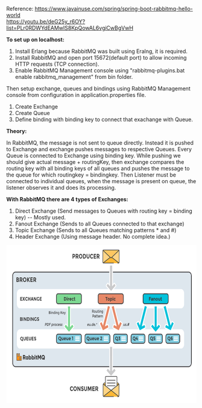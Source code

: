 Reference: https://www.javainuse.com/spring/spring-boot-rabbitmq-hello-world  
           https://youtu.be/deG25y_r6OY?list=PLr0RDWYdEAMwIS8KpQowAL6vgiCwBgVwH


<b>To set up on localhost:</b>
1) Install Erlang because RabbitMQ was built using Eralng, it is required.
2) Install RabbitMQ and open port 15672(default port) to allow incoming HTTP requests (TCP connection).
3) Enable RabbitMQ Management console using "rabbitmq-plugins.bat enable rabbitmq_management" from bin folder.

Then setup exchange, queues and bindings using RabbitMQ Management console from configuration in application.properties file.
1) Create Exchange
2) Create Queue
3) Define binding with binding key to connect that exachange with Queue.

<b>Theory:</b>

In RabbitMQ, the message is not sent to queue directly. Instead it is pushed to Exchange and exchange pushes messages to respective Queues.
Every Queue is connected to Exchange using binding key. While pushing we should give actual message + routingKey, then exchange compares the
routing key with all binding keys of all queues and pushes the message to the queue for which routingkey = bindingkey. Then Listener must
be connected to individual queues, when the message is present on queue, the listener observes it and does its processing.

<b>With RabbitMQ there are 4 types of Exchanges:</b>
1) Direct Exchange (Send messages to Queues with routing key = binding key) -- Mostly used.
2) Fanout Exchange (Sends to all Queues connected to that exchange)
3) Topic Exchange (Sends to all Queues matching patterns * and #)
4) Header Exchange (Using message header. No complete idea.)


<img src="RabbitMQ.png" height="420" width="650">
